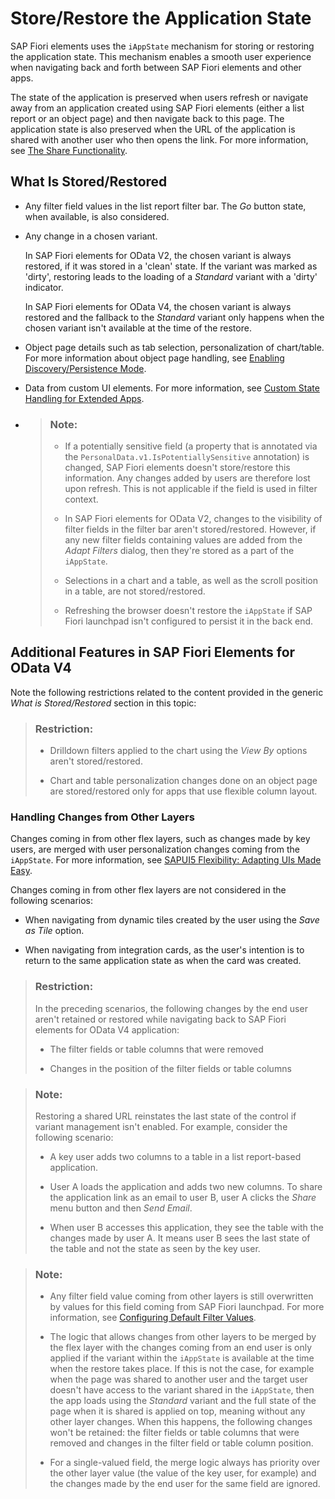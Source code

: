 <!-- loio46bf248182ed47cb85a05610abe361f7 -->

# Store/Restore the Application State

SAP Fiori elements uses the `iAppState` mechanism for storing or restoring the application state. This mechanism enables a smooth user experience when navigating back and forth between SAP Fiori elements and other apps.

The state of the application is preserved when users refresh or navigate away from an application created using SAP Fiori elements \(either a list report or an object page\) and then navigate back to this page. The application state is also preserved when the URL of the application is shared with another user who then opens the link. For more information, see [The Share Functionality](the-share-functionality-022bf0d.md).



<a name="loio46bf248182ed47cb85a05610abe361f7__section_nkf_5ff_ymb"/>

## What Is Stored/Restored

-   Any filter field values in the list report filter bar. The *Go* button state, when available, is also considered.

-   Any change in a chosen variant.

    In SAP Fiori elements for OData V2, the chosen variant is always restored, if it was stored in a 'clean' state. If the variant was marked as 'dirty', restoring leads to the loading of a *Standard* variant with a 'dirty' indicator.

    In SAP Fiori elements for OData V4, the chosen variant is always restored and the fallback to the *Standard* variant only happens when the chosen variant isn't available at the time of the restore.

-   Object page details such as tab selection, personalization of chart/table. For more information about object page handling, see [Enabling Discovery/Persistence Mode](enabling-discovery-persistence-mode-7c62084.md).

-   Data from custom UI elements. For more information, see [Custom State Handling for Extended Apps](custom-state-handling-for-extended-apps-89fa878.md).

-   > ### Note:  
    > -   If a potentially sensitive field \(a property that is annotated via the `PersonalData.v1.IsPotentiallySensitive` annotation\) is changed, SAP Fiori elements doesn't store/restore this information. Any changes added by users are therefore lost upon refresh. This is not applicable if the field is used in filter context.
    > 
    > -   In SAP Fiori elements for OData V2, changes to the visibility of filter fields in the filter bar aren't stored/restored. However, if any new filter fields containing values are added from the *Adapt Filters* dialog, then they're stored as a part of the `iAppState`.
    > 
    > -   Selections in a chart and a table, as well as the scroll position in a table, are not stored/restored.
    > 
    > -   Refreshing the browser doesn't restore the `iAppState` if SAP Fiori launchpad isn't configured to persist it in the back end.




<a name="loio46bf248182ed47cb85a05610abe361f7__section_bkt_vyl_mtb"/>

## Additional Features in SAP Fiori Elements for OData V4

Note the following restrictions related to the content provided in the generic *What is Stored/Restored* section in this topic:

> ### Restriction:  
> -   Drilldown filters applied to the chart using the *View By* options aren't stored/restored.
> 
> -   Chart and table personalization changes done on an object page are stored/restored only for apps that use flexible column layout.



### Handling Changes from Other Layers

Changes coming in from other flex layers, such as changes made by key users, are merged with user personalization changes coming from the `iAppState`. For more information, see [SAPUI5 Flexibility: Adapting UIs Made Easy](../04_Essentials/sapui5-flexibility-adapting-uis-made-easy-a8e55aa.md).

Changes coming in from other flex layers are not considered in the following scenarios:

-   When navigating from dynamic tiles created by the user using the *Save as Tile* option.

-   When navigating from integration cards, as the user's intention is to return to the same application state as when the card was created.


> ### Restriction:  
> In the preceding scenarios, the following changes by the end user aren't retained or restored while navigating back to SAP Fiori elements for OData V4 application:
> 
> -   The filter fields or table columns that were removed
> 
> -   Changes in the position of the filter fields or table columns

> ### Note:  
> Restoring a shared URL reinstates the last state of the control if variant management isn't enabled. For example, consider the following scenario:
> 
> -   A key user adds two columns to a table in a list report-based application.
> 
> -   User A loads the application and adds two new columns. To share the application link as an email to user B, user A clicks the *Share* menu button and then *Send Email*.
> 
> -   When user B accesses this application, they see the table with the changes made by user A. It means user B sees the last state of the table and not the state as seen by the key user.

> ### Note:  
> -   Any filter field value coming from other layers is still overwritten by values for this field coming from SAP Fiori launchpad. For more information, see [Configuring Default Filter Values](configuring-default-filter-values-f27ad7b.md).
> 
> -   The logic that allows changes from other layers to be merged by the flex layer with the changes coming from an end user is only applied if the variant within the `iAppState` is available at the time when the restore takes place. If this is not the case, for example when the page was shared to another user and the target user doesn't have access to the variant shared in the `iAppState`, then the app loads using the *Standard* variant and the full state of the page when it is shared is applied on top, meaning without any other layer changes. When this happens, the following changes won't be retained: the filter fields or table columns that were removed and changes in the filter field or table column position.
> 
> -   For a single-valued field, the merge logic always has priority over the other layer value \(the value of the key user, for example\) and the changes made by the end user for the same field are ignored.


